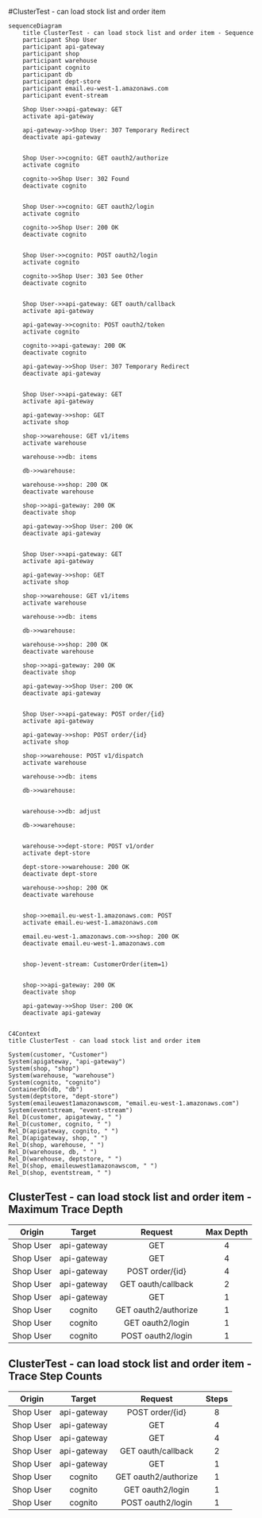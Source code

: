 #ClusterTest - can load stock list and order item
```mermaid
sequenceDiagram
    title ClusterTest - can load stock list and order item - Sequence
    participant Shop User
	participant api-gateway
	participant shop
	participant warehouse
	participant cognito
	participant db
	participant dept-store
	participant email.eu-west-1.amazonaws.com
	participant event-stream

    Shop User->>api-gateway: GET 
    activate api-gateway
    
    api-gateway->>Shop User: 307 Temporary Redirect
    deactivate api-gateway
    
	
    Shop User->>cognito: GET oauth2/authorize
    activate cognito
    
    cognito->>Shop User: 302 Found
    deactivate cognito
    
	
    Shop User->>cognito: GET oauth2/login
    activate cognito
    
    cognito->>Shop User: 200 OK
    deactivate cognito
    
	
    Shop User->>cognito: POST oauth2/login
    activate cognito
    
    cognito->>Shop User: 303 See Other
    deactivate cognito
    
	
    Shop User->>api-gateway: GET oauth/callback
    activate api-gateway
    
    api-gateway->>cognito: POST oauth2/token
    activate cognito
    
    cognito->>api-gateway: 200 OK
    deactivate cognito
    
    api-gateway->>Shop User: 307 Temporary Redirect
    deactivate api-gateway
    
	
    Shop User->>api-gateway: GET 
    activate api-gateway
    
    api-gateway->>shop: GET 
    activate shop
    
    shop->>warehouse: GET v1/items
    activate warehouse
    
    warehouse->>db: items
    
    db->>warehouse: 
    
    warehouse->>shop: 200 OK
    deactivate warehouse
    
    shop->>api-gateway: 200 OK
    deactivate shop
    
    api-gateway->>Shop User: 200 OK
    deactivate api-gateway
    
	
    Shop User->>api-gateway: GET 
    activate api-gateway
    
    api-gateway->>shop: GET 
    activate shop
    
    shop->>warehouse: GET v1/items
    activate warehouse
    
    warehouse->>db: items
    
    db->>warehouse: 
    
    warehouse->>shop: 200 OK
    deactivate warehouse
    
    shop->>api-gateway: 200 OK
    deactivate shop
    
    api-gateway->>Shop User: 200 OK
    deactivate api-gateway
    
	
    Shop User->>api-gateway: POST order/{id}
    activate api-gateway
    
    api-gateway->>shop: POST order/{id}
    activate shop
    
    shop->>warehouse: POST v1/dispatch
    activate warehouse
    
    warehouse->>db: items
    
    db->>warehouse: 
    
	
    warehouse->>db: adjust
    
    db->>warehouse: 
    
	
    warehouse->>dept-store: POST v1/order
    activate dept-store
    
    dept-store->>warehouse: 200 OK
    deactivate dept-store
    
    warehouse->>shop: 200 OK
    deactivate warehouse
    
	
    shop->>email.eu-west-1.amazonaws.com: POST 
    activate email.eu-west-1.amazonaws.com
    
    email.eu-west-1.amazonaws.com->>shop: 200 OK
    deactivate email.eu-west-1.amazonaws.com
    
	
    shop-)event-stream: CustomerOrder(item=1)
    
    
    shop->>api-gateway: 200 OK
    deactivate shop
    
    api-gateway->>Shop User: 200 OK
    deactivate api-gateway
    
```

```mermaid
C4Context
title ClusterTest - can load stock list and order item

System(customer, "Customer")
System(apigateway, "api-gateway")
System(shop, "shop")
System(warehouse, "warehouse")
System(cognito, "cognito")
ContainerDb(db, "db")
System(deptstore, "dept-store")
System(emaileuwest1amazonawscom, "email.eu-west-1.amazonaws.com")
System(eventstream, "event-stream")    
Rel_D(customer, apigateway, " ") 
Rel_D(customer, cognito, " ") 
Rel_D(apigateway, cognito, " ") 
Rel_D(apigateway, shop, " ") 
Rel_D(shop, warehouse, " ") 
Rel_D(warehouse, db, " ") 
Rel_D(warehouse, deptstore, " ") 
Rel_D(shop, emaileuwest1amazonawscom, " ") 
Rel_D(shop, eventstream, " ")     
```


## ClusterTest - can load stock list and order item - Maximum Trace Depth

| Origin | Target | Request |  Max Depth  |
|:------:|:------:|:-------:|:-----------:|
|	Shop User	|	api-gateway	|	GET 	|	4	|
|	Shop User	|	api-gateway	|	GET 	|	4	|
|	Shop User	|	api-gateway	|	POST order/{id}	|	4	|
|	Shop User	|	api-gateway	|	GET oauth/callback	|	2	|
|	Shop User	|	api-gateway	|	GET 	|	1	|
|	Shop User	|	cognito	|	GET oauth2/authorize	|	1	|
|	Shop User	|	cognito	|	GET oauth2/login	|	1	|
|	Shop User	|	cognito	|	POST oauth2/login	|	1	|


## ClusterTest - can load stock list and order item - Trace Step Counts

| Origin | Target | Request |  Steps  |
|:------:|:------:|:-------:|:-------:|
|	Shop User	|	api-gateway	|	POST order/{id}	|	8	|
|	Shop User	|	api-gateway	|	GET 	|	4	|
|	Shop User	|	api-gateway	|	GET 	|	4	|
|	Shop User	|	api-gateway	|	GET oauth/callback	|	2	|
|	Shop User	|	api-gateway	|	GET 	|	1	|
|	Shop User	|	cognito	|	GET oauth2/authorize	|	1	|
|	Shop User	|	cognito	|	GET oauth2/login	|	1	|
|	Shop User	|	cognito	|	POST oauth2/login	|	1	|
